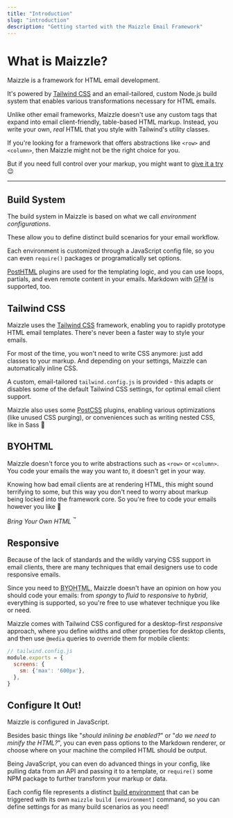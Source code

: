 ```yaml
---
title: "Introduction"
slug: "introduction"
description: "Getting started with the Maizzle Email Framework"
---
```


# What is Maizzle?

Maizzle is a framework for HTML email development.

It's powered by [Tailwind CSS](https://tailwindcss.com/) and an email-tailored, custom Node.js build system that enables various transformations necessary for HTML emails.

Unlike other email frameworks, Maizzle doesn't use any custom tags that expand into email client-friendly, table-based HTML markup.
Instead, you write your own, _real_ HTML that you style with Tailwind's utility classes.

If you're looking for a framework that offers abstractions like `<row>` and `<column>`, then Maizzle might not be the right choice for you.

But if you need full control over your markup, you might want to [give it a try](/docs/installation/) 😉

---

## Build System

The build system in Maizzle is based on what we call _environment configurations_. 

These allow you to define distinct build scenarios for your email workflow.

Each environment is customized through a JavaScript config file, so you can even `require()` packages or programatically set options.

[PostHTML](https://posthtml.org/) plugins are used for the templating logic, and you can use loops, partials, and even remote content in your emails. Markdown with <abbr title="GitHub Flavored Markdown">GFM</abbr> is supported, too.

## Tailwind CSS

Maizzle uses the [Tailwind CSS](https://tailwindcss.com/) framework, enabling you to rapidly prototype HTML email templates. There's never been a faster way to style your emails. 

For most of the time, you won't need to write CSS anymore: just add classes to your markup. 
And depending on your settings, Maizzle can automatically inline CSS.

A custom, email-tailored `tailwind.config.js` is provided - this adapts or disables some of the default Tailwind CSS settings, for optimal email client support.

Maizzle also uses some [PostCSS](https://postcss.org/) plugins, enabling various optimizations (like unused CSS purging), or conveniences such as writing nested CSS, like in Sass 🤙

## BYOHTML

Maizzle doesn't force you to write abstractions such as `<row>` or `<column>`. You code your emails the way you want to, it doesn't get in your way.

Knowing how bad email clients are at rendering HTML, this might sound terrifying to some, but this way you don't need to worry about markup being locked into the framework core. So you're free to code your emails however you like 💪

_Bring Your Own HTML_ <sup>&trade;</sup>

## Responsive

Because of the lack of standards and the wildly varying CSS support in email clients, there are many techniques that email designers use to code responsive emails.

Since you need to <abbr title="Bring Your Own HTML">BYOHTML</abbr>, Maizzle doesn't have an opinion on how you should code your emails: from _spongy_ to _fluid_ to _responsive_ to _hybrid_, everything is supported, so you're free to use whatever technique you like or need.

Maizzle comes with Tailwind CSS configured for a desktop-first _responsive_ approach, where you define widths and other properties for desktop clients, and then use `@media` queries to override them for mobile clients:

```js
// tailwind.config.js
module.exports = {
  screens: {
    sm: {'max': '600px'},
  },
}
```

## Configure It Out!

Maizzle is configured in JavaScript.

Besides basic things like "_should inlining be enabled?_" or "_do we need to minify the HTML?_", you can even pass options to the Markdown renderer, or choose where on your machine the compiled HTML should be output.

Being JavaScript, you can even do advanced things in your config, like pulling data from an API and passing it to a template, or `require()` some NPM package to further transform your markup or data.

Each config file represents a distinct [build environment](/docs/environments/) that can be triggered with its own `maizzle build [environment]` command, so you can define settings for as many build scenarios as you need!
